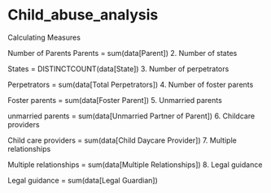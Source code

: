 # Child_abuse_analysis
Calculating Measures

Number of Parents
Parents = sum(data[Parent])
2. Number of states

States = DISTINCTCOUNT(data[State])
3. Number of perpetrators

Perpetrators = sum(data[Total Perpetrators])
4. Number of foster parents

Foster parents = sum(data[Foster Parent])
5. Unmarried parents

unmarried parents = sum(data[Unmarried Partner of Parent])
6. Childcare providers

Child care providers = sum(data[Child Daycare Provider])
7. Multiple relationships

Multiple relationships = sum(data[Multiple Relationships]) 
8. Legal guidance

Legal guidance = sum(data[Legal Guardian])
